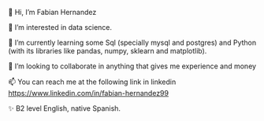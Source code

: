 👋 Hi, I’m Fabian Hernandez

👀 I’m interested in data science.

🌱 I’m currently learning some Sql (specially mysql and postgres) and Python (with its libraries like pandas, numpy, sklearn and matplotlib).

💞️ I’m looking to collaborate in anything that gives me experience and money

📫 You can reach me at the following link in linkedin https://www.linkedin.com/in/fabian-hernandez99

✨ B2 level English, native Spanish.
<!---
fabherhe/fabherhe is a ✨ special ✨ repository because its `README.md` (this file) appears on your GitHub profile.
You can click the Preview link to take a look at your changes.
--->
